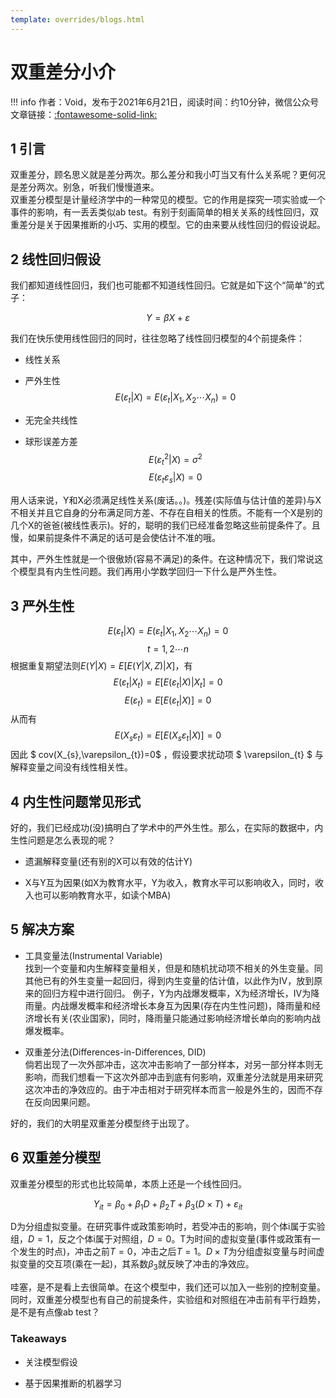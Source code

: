 ```yaml
---
template: overrides/blogs.html
---
```


# 双重差分小介

!!! info 
    作者：Void，发布于2021年6月21日，阅读时间：约10分钟，微信公众号文章链接：[:fontawesome-solid-link:](https://mp.weixin.qq.com/s/PBHXRCzPUKyRLYSOkkZmLw)

## 1 引言

双重差分，顾名思义就是差分两次。那么差分和我小叮当又有什么关系呢？更何况是差分两次。别急，听我们慢慢道来。  
双重差分模型是计量经济学中的一种常见的模型。它的作用是探究一项实验或一个事件的影响，有一丢丢类似ab test。有别于刻画简单的相关关系的线性回归，双重差分是关于因果推断的小巧、实用的模型。它的由来要从线性回归的假设说起。

## 2 线性回归假设

我们都知道线性回归，我们也可能都不知道线性回归。它就是如下这个“简单”的式子：

$$ Y=\beta X+\varepsilon $$

我们在快乐使用线性回归的同时，往往忽略了线性回归模型的4个前提条件：

-   线性关系

-   严外生性
    $$E(\varepsilon_{t}|X)=E(\varepsilon_{t}|X_{1},X_{2}\cdots X_{n})=0$$

-   无完全共线性

-   球形误差方差 
$$E(\varepsilon_{t}^{2}|X)=\sigma^{2}$$
$$E(\varepsilon_{t}\varepsilon_{s}|X)=0$$

用人话来说，Y和X必须满足线性关系(废话。。)。残差(实际值与估计值的差异)与X不相关并且它自身的分布满足同方差、不存在自相关的性质。不能有一个X是别的几个X的爸爸(被线性表示)。好的，聪明的我们已经准备忽略这些前提条件了。且慢，如果前提条件不满足的话可是会使估计不准的哦。  

其中，严外生性就是一个很傲娇(容易不满足)的条件。在这种情况下，我们常说这个模型具有内生性问题。我们再用小学数学回归一下什么是严外生性。

## 3 严外生性

$$E(\varepsilon_{t}|X)=E(\varepsilon_{t}|X_{1},X_{2}\cdots X_{n})=0$$
$$t=1,2\cdots n$$ 根据重复期望法则$E(Y|X)=E[E(Y|X,Z)|X]$，有
$$E(\varepsilon_{t}|X_{t})=E[E(\varepsilon_{t}|X)|X_{t}]=0$$
$$E(\varepsilon_{t})=E[E(\varepsilon_{t}|X)]=0$$
从而有
$$E(X_{s}\varepsilon_{t})=E[E(X_{s}\varepsilon_{t}|X)]=0$$
因此 $ cov(X_{s},\varepsilon_{t})=0$ ，假设要求扰动项 $ \varepsilon_{t} $ 与解释变量之间没有线性相关性。

## 4 内生性问题常见形式

好的，我们已经成功(没)搞明白了学术中的严外生性。那么，在实际的数据中，内生性问题是怎么表现的呢？

-   遗漏解释变量(还有别的X可以有效的估计Y)

-   X与Y互为因果(如X为教育水平，Y为收入，教育水平可以影响收入，同时，收入也可以影响教育水平，如读个MBA)

## 5 解决方案

-   工具变量法(Instrumental Variable)\
    找到一个变量和内生解释变量相关，但是和随机扰动项不相关的外生变量。同其他已有的外生变量一起回归，得到内生变量的估计值，以此作为IV，放到原来的回归方程中进行回归。
    例子，Y为内战爆发概率，X为经济增长，IV为降雨量。内战爆发概率和经济增长本身互为因果(存在内生性问题)，降雨量和经济增长有关(农业国家)，同时，降雨量只能通过影响经济增长单向的影响内战爆发概率。

-   双重差分法(Differences-in-Differences, DID)\
    倘若出现了一次外部冲击，这次冲击影响了一部分样本，对另一部分样本则无影响，而我们想看一下这次外部冲击到底有何影响，双重差分法就是用来研究这次冲击的净效应的。由于冲击相对于研究样本而言一般是外生的，因而不存在反向因果问题。  
    
好的，我们的大明星双重差分模型终于出现了。

## 6 双重差分模型

双重差分模型的形式也比较简单，本质上还是一个线性回归。  

$$Y_{it}=\beta_{0}+\beta_{1}D+\beta_{2}T+\beta_{3}(D\times T)+\varepsilon_{it}$$

D为分组虚拟变量。在研究事件或政策影响时，若受冲击的影响，则个体i属于实验组，$D=1$，反之个体i属于对照组，$D=0$。T为时间的虚拟变量(事件或政策有一个发生的时点)，冲击之前$T=0$，冲击之后$T=1$。$D\times T$为分组虚拟变量与时间虚拟变量的交互项(乘在一起)，其系数$\beta_{3}$就反映了冲击的净效应。  

哇塞，是不是看上去很简单。在这个模型中，我们还可以加入一些别的控制变量。同时，双重差分模型也有自己的前提条件，实验组和对照组在冲击前有平行趋势，是不是有点像ab test？


### Takeaways

-   关注模型假设

-   基于因果推断的机器学习


